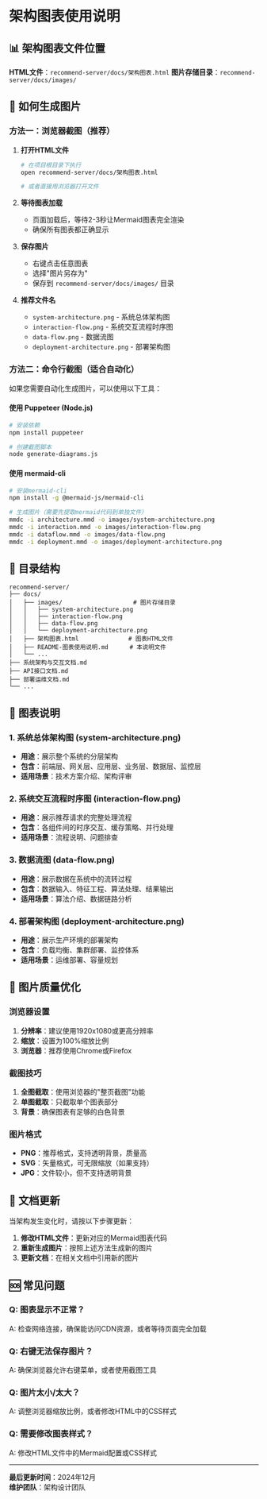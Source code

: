 # 架构图表使用说明

## 📊 架构图表文件位置

**HTML文件**：`recommend-server/docs/架构图表.html`
**图片存储目录**：`recommend-server/docs/images/`

## 🎯 如何生成图片

### 方法一：浏览器截图（推荐）

1. **打开HTML文件**
   ```bash
   # 在项目根目录下执行
   open recommend-server/docs/架构图表.html
   
   # 或者直接用浏览器打开文件
   ```

2. **等待图表加载**
   - 页面加载后，等待2-3秒让Mermaid图表完全渲染
   - 确保所有图表都正确显示

3. **保存图片**
   - 右键点击任意图表
   - 选择"图片另存为" 
   - 保存到 `recommend-server/docs/images/` 目录

4. **推荐文件名**
   - `system-architecture.png` - 系统总体架构图
   - `interaction-flow.png` - 系统交互流程时序图  
   - `data-flow.png` - 数据流图
   - `deployment-architecture.png` - 部署架构图

### 方法二：命令行截图（适合自动化）

如果您需要自动化生成图片，可以使用以下工具：

#### 使用 Puppeteer (Node.js)

```bash
# 安装依赖
npm install puppeteer

# 创建截图脚本
node generate-diagrams.js
```

#### 使用 mermaid-cli

```bash
# 安装mermaid-cli
npm install -g @mermaid-js/mermaid-cli

# 生成图片（需要先提取mermaid代码到单独文件）
mmdc -i architecture.mmd -o images/system-architecture.png
mmdc -i interaction.mmd -o images/interaction-flow.png
mmdc -i dataflow.mmd -o images/data-flow.png
mmdc -i deployment.mmd -o images/deployment-architecture.png
```

## 📁 目录结构

```
recommend-server/
├── docs/
│   ├── images/                    # 图片存储目录
│   │   ├── system-architecture.png
│   │   ├── interaction-flow.png
│   │   ├── data-flow.png
│   │   └── deployment-architecture.png
│   ├── 架构图表.html              # 图表HTML文件
│   ├── README-图表使用说明.md      # 本说明文件
│   └── ...
├── 系统架构与交互文档.md
├── API接口文档.md
├── 部署运维文档.md
└── ...
```

## 🎨 图表说明

### 1. 系统总体架构图 (system-architecture.png)
- **用途**：展示整个系统的分层架构
- **包含**：前端层、网关层、应用层、业务层、数据层、监控层
- **适用场景**：技术方案介绍、架构评审

### 2. 系统交互流程时序图 (interaction-flow.png)
- **用途**：展示推荐请求的完整处理流程
- **包含**：各组件间的时序交互、缓存策略、并行处理
- **适用场景**：流程说明、问题排查

### 3. 数据流图 (data-flow.png)
- **用途**：展示数据在系统中的流转过程
- **包含**：数据输入、特征工程、算法处理、结果输出
- **适用场景**：算法介绍、数据链路分析

### 4. 部署架构图 (deployment-architecture.png)
- **用途**：展示生产环境的部署架构
- **包含**：负载均衡、集群部署、监控体系
- **适用场景**：运维部署、容量规划

## 🔧 图片质量优化

### 浏览器设置
1. **分辨率**：建议使用1920x1080或更高分辨率
2. **缩放**：设置为100%缩放比例
3. **浏览器**：推荐使用Chrome或Firefox

### 截图技巧
1. **全图截取**：使用浏览器的"整页截图"功能
2. **单图截取**：只截取单个图表部分
3. **背景**：确保图表有足够的白色背景

### 图片格式
- **PNG**：推荐格式，支持透明背景，质量高
- **SVG**：矢量格式，可无限缩放（如果支持）
- **JPG**：文件较小，但不支持透明背景

## 📝 文档更新

当架构发生变化时，请按以下步骤更新：

1. **修改HTML文件**：更新对应的Mermaid图表代码
2. **重新生成图片**：按照上述方法生成新的图片
3. **更新文档**：在相关文档中引用新的图片

## 🆘 常见问题

### Q: 图表显示不正常？
A: 检查网络连接，确保能访问CDN资源，或者等待页面完全加载

### Q: 右键无法保存图片？
A: 确保浏览器允许右键菜单，或者使用截图工具

### Q: 图片太小/太大？
A: 调整浏览器缩放比例，或者修改HTML中的CSS样式

### Q: 需要修改图表样式？
A: 修改HTML文件中的Mermaid配置或CSS样式

---

**最后更新时间**：2024年12月  
**维护团队**：架构设计团队 